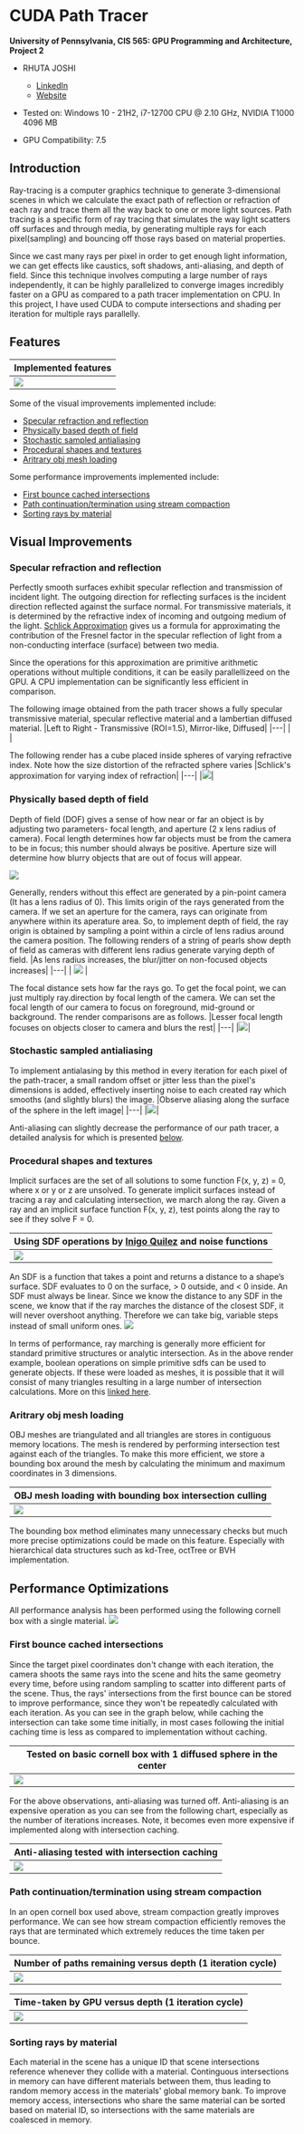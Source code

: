 CUDA Path Tracer
================

**University of Pennsylvania, CIS 565: GPU Programming and Architecture, Project 2**

* RHUTA JOSHI
  * [LinkedIn](https://www.linkedin.com/in/rcj9719/)
  * [Website](https://sites.google.com/view/rhuta-joshi)

* Tested on: Windows 10 - 21H2, i7-12700 CPU @ 2.10 GHz, NVIDIA T1000 4096 MB
* GPU Compatibility: 7.5


## Introduction

Ray-tracing is a computer graphics technique to generate 3-dimensional scenes in which we calculate the exact path of reflection or refraction of each ray and trace them all the way back to one or more light sources. Path tracing is a specific form of ray tracing that simulates the way light scatters off surfaces and through media, by generating multiple rays for each pixel(sampling) and bouncing off those rays based on material properties.

Since we cast many rays per pixel in order to get enough light information, we can get effects like caustics, soft shadows, anti-aliasing, and depth of field. Since this technique involves computing a large number of rays independently, it can be highly parallelized to converge images incredibly faster on a GPU as compared to a path tracer implementation on CPU. In this project, I have used CUDA to compute intersections and shading per iteration for multiple rays parallelly.

## Features

|Implemented features|
|---|
|![](img/demoSceneAnnotate.png)|

Some of the visual improvements implemented include:
- [Specular refraction and reflection](#specular-refraction-and-reflection)
- [Physically based depth of field](#physically-based-depth-of-field)
- [Stochastic sampled antialiasing](#stochastic-sampled-antialiasing)
- [Procedural shapes and textures](#procedural-shapes-and-textures)
- [Aritrary obj mesh loading](#aritrary-obj-mesh-loading)

Some performance improvements implemented include:
- [First bounce cached intersections](#first-bounce-cached-intersections)
- [Path continuation/termination using stream compaction](#path-continuationtermination-using-stream-compaction)
- [Sorting rays by material](#sorting-rays-by-material)

## Visual Improvements

### Specular refraction and reflection

Perfectly smooth surfaces exhibit specular reflection and transmission of incident light. The outgoing direction for reflecting surfaces is the incident direction reflected against the surface normal. For transmissive materials, it is determined by the refractive index of incoming and outgoing medium of the light. [Schlick Approximation](https://en.wikipedia.org/wiki/Schlick%27s_approximation) gives us a formula for approximating the contribution of the Fresnel factor in the specular reflection of light from a non-conducting interface (surface) between two media.

Since the operations for this approximation are primitive arithmetic operations without multiple conditions, it can be easily parallellizeed on the GPU. A CPU implementation can be significantly less efficient in comparison.

The following image obtained from the path tracer shows a fully specular transmissive material, specular reflective material and a lambertian diffused material.
|Left to Right - Transmissive (ROI=1.5), Mirror-like, Diffused|
|---|
| |

The following render has a cube placed inside spheres of varying refractive index. Note how the size distortion of the refracted sphere varies
|Schlick's approximation for varying index of refraction|
|---|
|![](img/renders/materialTypes2Annotate.png)|

### Physically based depth of field

Depth of field (DOF) gives a sense of how near or far an object is by adjusting two parameters- focal length, and aperture (2 x lens radius of camera). Focal length determines how far objects must be from the camera to be in focus; this number should always be positive. Aperture size will determine how blurry objects that are out of focus will appear.

![](img/renders/dof_focaldist12.png)

Generally, renders without this effect are generated by a pin-point camera (It has a lens radius of 0). This limits origin of the rays generated from the camera. If we set an aperture for the camera, rays can originate from anywhere within its aperature area. So, to implement depth of field, the ray origin is obtained by sampling a point within a circle of lens radius around the camera position.
The following renders of a string of pearls show depth of field as cameras with different lens radius generate varying depth of field.
|As lens radius increases, the blur/jitter on non-focused objects increases|
|---|
| ![](img/dof_lensRadius.png) |

The focal distance sets how far the rays go. To get the focal point, we can just multiply ray.direction by focal length of the camera. We can set the focal length of our camera to focus on foreground, mid-ground or background. The render comparisons are as follows.
|Lesser focal length focuses on objects closer to camera and blurs the rest|
|---|
|![](img/dof_focalDist.png)|

### Stochastic sampled antialiasing

To implement antialasing by this method in every iteration for each pixel of the path-tracer, a small random offset or jitter less than the pixel's dimensions is added, effectively inserting noise to each created ray which smooths (and slightly blurs) the image.
|Observe aliasing along the surface of the sphere in the left image|
|---|
|![](img/antialiasingAnnotate.png)|

Anti-aliasing can slightly decrease the performance of our path tracer, a detailed analysis for which is presented [below](#first-bounce-cached-intersections).


### Procedural shapes and textures

Implicit surfaces are the set of all solutions to some function F(x, y, z) = 0, where x or y or z are unsolved. To generate implicit surfaces instead of tracing a ray and calculating intersection, we march along the ray. Given a ray and an implicit surface function F(x, y, z), test points along the ray to see if they solve F = 0.

|Using SDF operations by [Inigo Quilez](https://iquilezles.org/articles/distfunctions/) and noise functions|
|---|
|![](img/proceduralAnnotate.png)|

An SDF is a function that takes a point and returns a distance to a shape’s surface. SDF evaluates to 0 on the surface, > 0 outside, and < 0 inside. An SDF must always be linear.
Since we know the distance to any SDF in the scene, we know that if the ray marches the distance of the closest SDF, it will never overshoot anything.
Therefore we can take big, variable steps instead of small uniform ones.
![](img/sphereMarching.png)

In terms of performance, ray marching is generally more efficient for standard primitive structures or analytic intersection. As in the above render example, boolean operations on simple primitive sdfs can be used to generate objects. If these were loaded as meshes, it is possible that it will consist of many triangles resulting in a large number of intersection calculations. More on this [linked here](https://graphicscodex.courses.nvidia.com/app.html?page=_rn_rayMrch).

### Aritrary obj mesh loading

OBJ meshes are triangulated and all triangles are stores in contiguous memory locations. The mesh is rendered by performing intersection test against each of the triangles. To make this more efficient, we store a bounding box around the mesh by calculating the minimum and maximum coordinates in 3 dimensions.  

|OBJ mesh loading with bounding box intersection culling|
|---|
|![](img/renders/objLoading2.png)|
 
The bounding box method eliminates many unnecessary checks but much more precise optimizations could be made on this feature. Especially with hierarchical data structures such as kd-Tree, octTree or BVH implementation.
 
## Performance Optimizations

All performance analysis has been performed using the following cornell box with a single material.
![](img/performanceAnalysis/cornell.png)

### First bounce cached intersections

Since the target pixel coordinates don't change with each iteration, the camera shoots the same rays into the scene and hits the same geometry every time, before using random sampling to scatter into different parts of the scene. Thus, the rays' intersections from the first bounce can be stored to improve performance, since they won't be repeatedly calculated with each iteration.
As you can see in the graph below, while caching the intersection can take some time initially, in most cases following the initial caching time is less as compared to implementation without caching.

|Tested on basic cornell box with 1 diffused sphere in the center|
|---|
|![](img/performanceAnalysis/cacheIntersectionsCol.png)|

For the above observations, anti-aliasing was turned off. Anti-aliasing is an expensive operation as you can see from the following chart, especially as the number of iterations increases.
Note, it becomes even more expensive if implemented along with intersection caching.

|Anti-aliasing tested with intersection caching|
|---|
|![](img/performanceAnalysis/antialiasingCol.png)|

### Path continuation/termination using stream compaction

In an open cornell box used above, stream compaction greatly improves performance. We can see how stream compaction efficiently removes the rays that are terminated which extremely reduces the time taken per bounce.

| Number of paths remaining versus depth (1 iteration cycle)|
|---|
|![](img/performanceAnalysis/streamcompaction_path.png)|

| Time-taken by GPU versus depth (1 iteration cycle)|
|---|
|![](img/performanceAnalysis/streamcompaction_time.png)|


### Sorting rays by material

Each material in the scene has a unique ID that scene intersections reference whenever they collide with a material. Continguous intersections in memory can have different materials between them, thus leading to random memory access in the materials' global memory bank. To improve memory access, intersections who share the same material can be sorted based on material ID, so intersections with the same materials are coalesced in memory.
